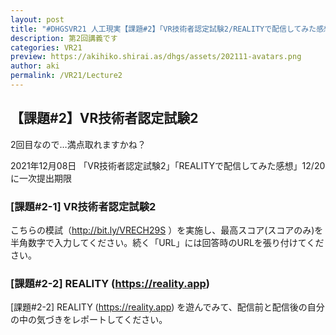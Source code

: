 ```yaml
---
layout: post
title: "#DHGSVR21 人工現実【課題#2】「VR技術者認定試験2/REALITYで配信してみた感想」"
description: 第2回講義です
categories: VR21
preview: https://akihiko.shirai.as/dhgs/assets/202111-avatars.png
author: aki
permalink: /VR21/Lecture2
---
```


## 【課題#2】VR技術者認定試験2

2回目なので…満点取れますかね？

2021年12月08日 「VR技術者認定試験2」「REALITYで配信してみた感想」12/20に一次提出期限

### [課題#2-1] VR技術者認定試験2

こちらの模試（http://bit.ly/VRECH29S ）を実施し、最高スコア(スコアのみ)を半角数字で入力してください。続く「URL」には回答時のURLを張り付けてください。

### [課題#2-2] REALITY (https://reality.app) 

[課題#2-2] REALITY (https://reality.app) を遊んでみて、配信前と配信後の自分の中の気づきをレポートしてください。